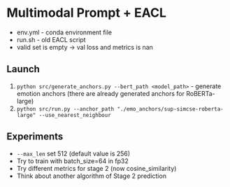 # Multimodal Prompt + EACL

- env.yml - conda environment file
- run.sh - old EACL script
- valid set is empty -> val loss and metrics is nan

## Launch
1. `python src/generate_anchors.py --bert_path <model_path>` - generate emotion anchors (there are already generated anchors for RoBERTa-large)
2. `python src/run.py --anchor_path "./emo_anchors/sup-simcse-roberta-large" --use_nearest_neighbour`
## Experiments
- `--max_len` set 512 (default value is 256)
- Try to train with batch_size=64 in fp32
- Try different metrics for stage 2 (now cosine_similarity)
- Think about another algorithm of Stage 2 prediction